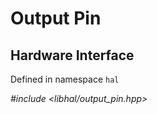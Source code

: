 # Output Pin

## Hardware Interface

Defined in namespace `hal`

*#include <libhal/output_pin.hpp>*

```{doxygenclass} hal::output_pin
```
